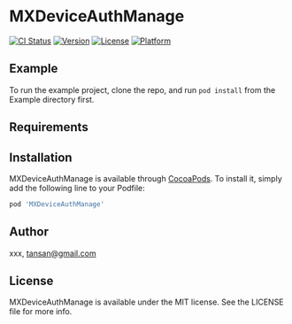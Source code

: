 # MXDeviceAuthManage

[![CI Status](https://img.shields.io/travis/xxx/MXDeviceAuthManage.svg?style=flat)](https://travis-ci.org/xxx/MXDeviceAuthManage)
[![Version](https://img.shields.io/cocoapods/v/MXDeviceAuthManage.svg?style=flat)](https://cocoapods.org/pods/MXDeviceAuthManage)
[![License](https://img.shields.io/cocoapods/l/MXDeviceAuthManage.svg?style=flat)](https://cocoapods.org/pods/MXDeviceAuthManage)
[![Platform](https://img.shields.io/cocoapods/p/MXDeviceAuthManage.svg?style=flat)](https://cocoapods.org/pods/MXDeviceAuthManage)

## Example

To run the example project, clone the repo, and run `pod install` from the Example directory first.

## Requirements

## Installation

MXDeviceAuthManage is available through [CocoaPods](https://cocoapods.org). To install
it, simply add the following line to your Podfile:

```ruby
pod 'MXDeviceAuthManage'
```

## Author

xxx, tansan@gmail.com

## License

MXDeviceAuthManage is available under the MIT license. See the LICENSE file for more info.
